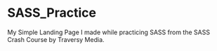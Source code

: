 # SASS_Practice
My Simple Landing Page I made while practicing SASS from the SASS Crash Course by Traversy Media.
